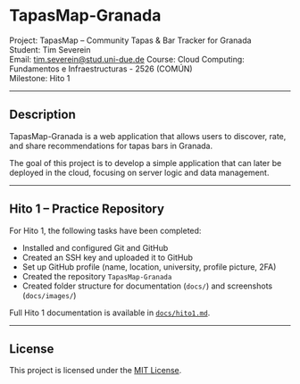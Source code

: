 # TapasMap-Granada

Project: TapasMap – Community Tapas & Bar Tracker for Granada  
Student: Tim Severein  
Email: tim.severein@stud.uni-due.de 
Course: Cloud Computing: Fundamentos e Infraestructuras - 2526 (COMÚN)  
Milestone: Hito 1

---

## Description

TapasMap-Granada is a web application that allows users to discover, rate, and share recommendations for tapas bars in Granada.  

The goal of this project is to develop a simple application that can later be deployed in the cloud, focusing on server logic and data management.

---

## Hito 1 – Practice Repository

For Hito 1, the following tasks have been completed:

- Installed and configured Git and GitHub
- Created an SSH key and uploaded it to GitHub
- Set up GitHub profile (name, location, university, profile picture, 2FA)
- Created the repository `TapasMap-Granada`
- Created folder structure for documentation (`docs/`) and screenshots (`docs/images/`)

Full Hito 1 documentation is available in [`docs/hito1.md`](docs/hito1.md).

---

## License

This project is licensed under the [MIT License](LICENSE).
